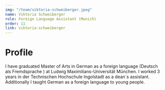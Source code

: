 ```yaml
---
img: "/team/viktoria-schweiberger.jpeg"
name: Viktoria Schweiberger
role: Foreign Language Assistant (Munich)
order: 11
link: viktoria-schweiberger
---
```


# Profile
I have graduated Master of Arts in German as a foreign language (Deutsch als Fremdsprache ) at Ludwig Maximilians-Universität München. I worked 3 years in der Technischen Hochschule Ingolstadt as a dean´s assistant. Additionally I taught German as a foreign language to young people.
